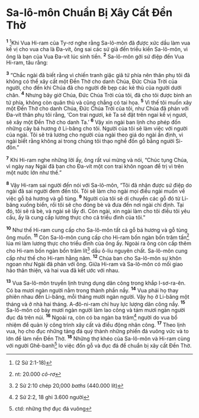 # Sa-lô-môn Chuẩn Bị Xây Cất Ðền Thờ

<sup><b>1</b></sup> [^1@-c757cf59-90c1-441d-b9a1-fab7f5bd45a1]Khi Vua Hi-ram của Ty-rơ nghe rằng Sa-lô-môn đã được xức dầu làm vua kế vị cho vua cha là Ða-vít, ông sai các sứ giả đến triều kiến Sa-lô-môn, vì ông là bạn của Vua Ða-vít lúc sinh tiền. <sup><b>2</b></sup> Sa-lô-môn gởi sứ điệp đến Vua Hi-ram, tâu rằng:

<sup><b>3</b></sup> “Chắc ngài đã biết rằng vì chiến tranh giặc giã tứ phía nên thân phụ tôi đã không có thể xây cất một Ðền Thờ cho danh Chúa, Ðức Chúa Trời của người, cho đến khi Chúa đã cho người đè bẹp các kẻ thù của người dưới chân. <sup><b>4</b></sup> Nhưng bây giờ Chúa, Ðức Chúa Trời của tôi, đã cho tôi được bình an tứ phía, không còn quân thù và cũng chẳng có tai họa. <sup><b>5</b></sup> Vì thế tôi muốn xây một Ðền Thờ cho danh Chúa, Ðức Chúa Trời của tôi, như Chúa đã phán với Ða-vít thân phụ tôi rằng, ‘Con trai ngươi, kẻ Ta sẽ đặt trên ngai kế vị ngươi, sẽ xây một Ðền Thờ cho danh Ta.’ <sup><b>6</b></sup> Vậy xin ngài ban lịnh cho phép đốn những cây bá hương ở Li-băng cho tôi. Người của tôi sẽ làm việc với người của ngài. Tôi sẽ trả lương cho người của ngài theo giá do ngài ấn định, vì ngài biết rằng không ai trong chúng tôi thạo nghề đốn gỗ bằng người Si-đôn.”

<sup><b>7</b></sup> Khi Hi-ram nghe những lời ấy, ông rất vui mừng và nói, “Chúc tụng Chúa, vì ngày nay Ngài đã ban cho Ða-vít một con trai khôn ngoan để trị vì trên một nước lớn như thế.”

<sup><b>8</b></sup> Vậy Hi-ram sai người đến nói với Sa-lô-môn, “Tôi đã nhận được sứ điệp do ngài đã sai người đem đến tôi. Tôi sẽ làm cho ngài mọi điều ngài muốn về việc gỗ bá hương và gỗ tùng. <sup><b>9</b></sup> Người của tôi sẽ di chuyển các gỗ đó từ Li-băng xuống biển, rồi tôi sẽ cho đóng bè và đưa đến nơi ngài chỉ định. Tại đó, tôi sẽ rã bè, và ngài sẽ lấy đi. Còn ngài, xin ngài làm cho tôi điều tôi yêu cầu, ấy là cung cấp lương thực cho cả triều đình của tôi.”

<sup><b>10</b></sup> Như thế Hi-ram cung cấp cho Sa-lô-môn tất cả gỗ bá hương và gỗ tùng ông muốn. <sup><b>11</b></sup> Còn Sa-lô-môn cung cấp cho Hi-ram bốn ngàn bốn trăm tấn[^1-c757cf59-90c1-441d-b9a1-fab7f5bd45a1] lúa mì làm lương thực cho triều đình của ông ấy. Ngoài ra ông còn cấp thêm cho Hi-ram bốn ngàn bốn trăm lít[^2-c757cf59-90c1-441d-b9a1-fab7f5bd45a1] dầu ô-liu nguyên chất. Sa-lô-môn cung cấp như thế cho Hi-ram hằng năm. <sup><b>12</b></sup> Chúa ban cho Sa-lô-môn sự khôn ngoan như Ngài đã phán với ông. Giữa Hi-ram và Sa-lô-môn có mối giao hảo thân thiện, và hai vua đã kết ước với nhau.

<sup><b>13</b></sup> Vua Sa-lô-môn truyền lịnh trưng dụng dân công trong khắp I-sơ-ra-ên. Có ba mươi ngàn người nằm trong thành phần nầy. <sup><b>14</b></sup> Vua phái họ thay phiên nhau đến Li-băng, mỗi tháng mười ngàn người. Vậy họ ở Li-băng một tháng và ở nhà hai tháng. A-đô-ni-ram chỉ huy lực lượng dân công nầy. <sup><b>15</b></sup> Sa-lô-môn có bảy mươi ngàn người làm lao công và tám mươi ngàn người đục đá trên núi. <sup><b>16</b></sup> Ngoài ra, còn có ba ngàn ba trăm[^3-c757cf59-90c1-441d-b9a1-fab7f5bd45a1] người do vua bổ nhiệm để quản lý công trình xây cất và điều động nhân công. <sup><b>17</b></sup> Theo lịnh vua, họ cho đục những tảng đá quý thành những phiến đá vuông vức và to lớn để làm nền Ðền Thờ. <sup><b>18</b></sup> Những thợ khéo của Sa-lô-môn và Hi-ram cùng với người Ghê-banh[^4-c757cf59-90c1-441d-b9a1-fab7f5bd45a1] lo việc đốn gỗ và đục đá để chuẩn bị xây cất Ðền Thờ.

[^1-c757cf59-90c1-441d-b9a1-fab7f5bd45a1]: nt: 20.000 _cô-rơ_

[^2-c757cf59-90c1-441d-b9a1-fab7f5bd45a1]: 2 Sử 2:10 chép 20,000 _baths_ (440.000 lít)

[^3-c757cf59-90c1-441d-b9a1-fab7f5bd45a1]: 2 Sử 2:2, 18 ghi 3.600 người

[^4-c757cf59-90c1-441d-b9a1-fab7f5bd45a1]: ctd: những thợ đục đá vuông

[^1@-c757cf59-90c1-441d-b9a1-fab7f5bd45a1]: (2 Sử 2:1-18)

